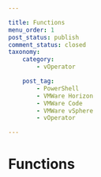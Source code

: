 ```yaml
---

title: Functions
menu_order: 1
post_status: publish
comment_status: closed
taxonomy:
    category:
        - vOperator

    post_tag:
        - PowerShell
        - VMWare Horizon
        - VMWare Code
        - VMWare vSphere
        - vOperator

---
```


# Functions